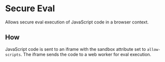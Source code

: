 # Secure Eval

Allows secure eval execution of JavaScript code in a browser context.

## How

JavaScript code is sent to an iframe with the sandbox attribute set to `allow-scripts`. The iframe sends the code to a web worker for eval execution.

